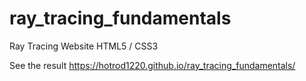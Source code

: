 # ray_tracing_fundamentals
Ray Tracing Website
HTML5 / CSS3

See the result
https://hotrod1220.github.io/ray_tracing_fundamentals/
